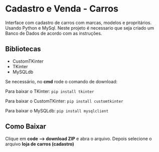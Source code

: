 # Cadastro e Venda - Carros
Interface com cadastro de carros com marcas, modelos e propritários. Usando Python e MySql.
Neste projeto é necessario que seja criado um Banco de Dados de acordo com as instruções.

## Bibliotecas
- CustomTKinter
- TKinter
- MySQLdb
  
Se necessário, no **cmd** rode o comando de download:

Para baixar o TKinter: `pip install tkinter`

Para baixar o CustomTKinter: `pip install customtkinter`

Para baixar o MySQLdb: `pip install mysqlclient`

## Como Baixar
Clique em **code --> download ZIP** e abra o arquivo. Depois selecione o arquivo **loja de carros (cadastro)**
